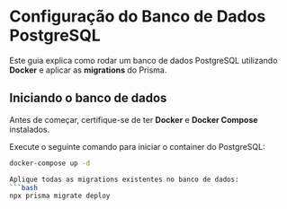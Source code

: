 # Configuração do Banco de Dados PostgreSQL

Este guia explica como rodar um banco de dados PostgreSQL utilizando **Docker** e aplicar as **migrations** do Prisma.

## Iniciando o banco de dados

Antes de começar, certifique-se de ter **Docker** e **Docker Compose** instalados.

Execute o seguinte comando para iniciar o container do PostgreSQL:

```bash
docker-compose up -d

Aplique todas as migrations existentes no banco de dados:
```bash
npx prisma migrate deploy
